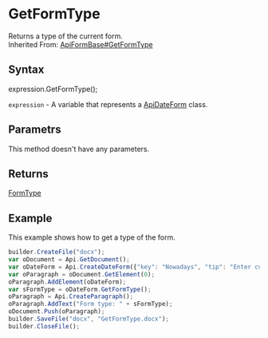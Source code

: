 # GetFormType

Returns a type of the current form.<br>Inherited From: [ApiFormBase#GetFormType](../../ApiFormBase/Methods/GetFormType.md)

## Syntax

expression.GetFormType();

`expression` - A variable that represents a [ApiDateForm](../ApiDateForm.md) class.

## Parametrs

This method doesn't have any parameters.

## Returns

[FormType](../../../Enumerations/FormType.md)

## Example

This example shows how to get a type of the form.

```javascript
builder.CreateFile("docx");
var oDocument = Api.GetDocument();
var oDateForm = Api.CreateDateForm({"key": "Nowadays", "tip": "Enter current date", "required": true, "placeholder": "Your date here", "format": "mm.dd.yyyy", "lang": "en-US"});
var oParagraph = oDocument.GetElement(0);
oParagraph.AddElement(oDateForm);
var sFormType = oDateForm.GetFormType();
oParagraph = Api.CreateParagraph();
oParagraph.AddText("Form type: " + sFormType);
oDocument.Push(oParagraph);
builder.SaveFile("docx", "GetFormType.docx");
builder.CloseFile();
```